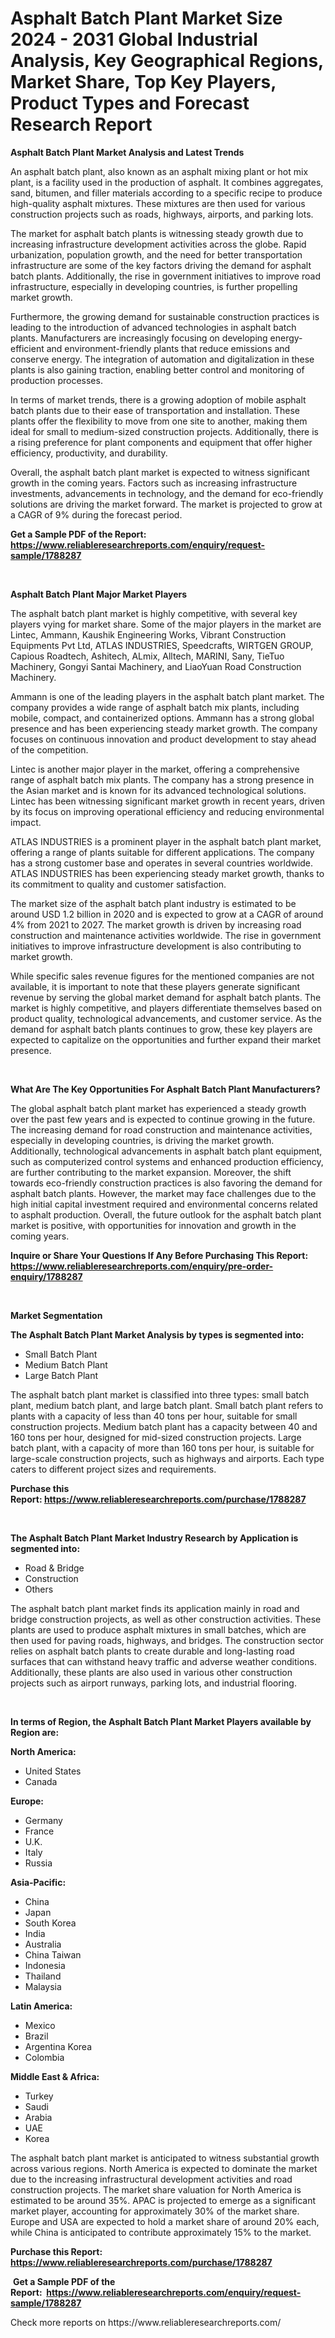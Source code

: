 <p><h1>Asphalt Batch Plant Market Size 2024 - 2031 Global Industrial Analysis, Key Geographical Regions, Market Share, Top Key Players, Product Types and Forecast Research Report</h1></p><p><strong>Asphalt Batch Plant Market Analysis and Latest Trends</strong></p>
<p><p>An asphalt batch plant, also known as an asphalt mixing plant or hot mix plant, is a facility used in the production of asphalt. It combines aggregates, sand, bitumen, and filler materials according to a specific recipe to produce high-quality asphalt mixtures. These mixtures are then used for various construction projects such as roads, highways, airports, and parking lots.</p><p>The market for asphalt batch plants is witnessing steady growth due to increasing infrastructure development activities across the globe. Rapid urbanization, population growth, and the need for better transportation infrastructure are some of the key factors driving the demand for asphalt batch plants. Additionally, the rise in government initiatives to improve road infrastructure, especially in developing countries, is further propelling market growth.</p><p>Furthermore, the growing demand for sustainable construction practices is leading to the introduction of advanced technologies in asphalt batch plants. Manufacturers are increasingly focusing on developing energy-efficient and environment-friendly plants that reduce emissions and conserve energy. The integration of automation and digitalization in these plants is also gaining traction, enabling better control and monitoring of production processes.</p><p>In terms of market trends, there is a growing adoption of mobile asphalt batch plants due to their ease of transportation and installation. These plants offer the flexibility to move from one site to another, making them ideal for small to medium-sized construction projects. Additionally, there is a rising preference for plant components and equipment that offer higher efficiency, productivity, and durability.</p><p>Overall, the asphalt batch plant market is expected to witness significant growth in the coming years. Factors such as increasing infrastructure investments, advancements in technology, and the demand for eco-friendly solutions are driving the market forward. The market is projected to grow at a CAGR of 9% during the forecast period.</p></p>
<p><strong>Get a Sample PDF of the Report:&nbsp; <a href="https://www.reliableresearchreports.com/enquiry/request-sample/1788287">https://www.reliableresearchreports.com/enquiry/request-sample/1788287</a></strong></p>
<p>&nbsp;</p>
<p><strong>Asphalt Batch Plant Major Market Players</strong></p>
<p><p>The asphalt batch plant market is highly competitive, with several key players vying for market share. Some of the major players in the market are Lintec, Ammann, Kaushik Engineering Works, Vibrant Construction Equipments Pvt Ltd, ATLAS INDUSTRIES, Speedcrafts, WIRTGEN GROUP, Capious Roadtech, Ashitech, ALmix, Alltech, MARINI, Sany, TieTuo Machinery, Gongyi Santai Machinery, and LiaoYuan Road Construction Machinery.</p><p>Ammann is one of the leading players in the asphalt batch plant market. The company provides a wide range of asphalt batch mix plants, including mobile, compact, and containerized options. Ammann has a strong global presence and has been experiencing steady market growth. The company focuses on continuous innovation and product development to stay ahead of the competition. </p><p>Lintec is another major player in the market, offering a comprehensive range of asphalt batch mix plants. The company has a strong presence in the Asian market and is known for its advanced technological solutions. Lintec has been witnessing significant market growth in recent years, driven by its focus on improving operational efficiency and reducing environmental impact.</p><p>ATLAS INDUSTRIES is a prominent player in the asphalt batch plant market, offering a range of plants suitable for different applications. The company has a strong customer base and operates in several countries worldwide. ATLAS INDUSTRIES has been experiencing steady market growth, thanks to its commitment to quality and customer satisfaction.</p><p>The market size of the asphalt batch plant industry is estimated to be around USD 1.2 billion in 2020 and is expected to grow at a CAGR of around 4% from 2021 to 2027. The market growth is driven by increasing road construction and maintenance activities worldwide. The rise in government initiatives to improve infrastructure development is also contributing to market growth.</p><p>While specific sales revenue figures for the mentioned companies are not available, it is important to note that these players generate significant revenue by serving the global market demand for asphalt batch plants. The market is highly competitive, and players differentiate themselves based on product quality, technological advancements, and customer service. As the demand for asphalt batch plants continues to grow, these key players are expected to capitalize on the opportunities and further expand their market presence.</p></p>
<p>&nbsp;</p>
<p><strong>What Are The Key Opportunities For Asphalt Batch Plant Manufacturers?</strong></p>
<p><p>The global asphalt batch plant market has experienced a steady growth over the past few years and is expected to continue growing in the future. The increasing demand for road construction and maintenance activities, especially in developing countries, is driving the market growth. Additionally, technological advancements in asphalt batch plant equipment, such as computerized control systems and enhanced production efficiency, are further contributing to the market expansion. Moreover, the shift towards eco-friendly construction practices is also favoring the demand for asphalt batch plants. However, the market may face challenges due to the high initial capital investment required and environmental concerns related to asphalt production. Overall, the future outlook for the asphalt batch plant market is positive, with opportunities for innovation and growth in the coming years.</p></p>
<p><strong>Inquire or Share Your Questions If Any Before Purchasing This Report: <a href="https://www.reliableresearchreports.com/enquiry/pre-order-enquiry/1788287">https://www.reliableresearchreports.com/enquiry/pre-order-enquiry/1788287</a></strong></p>
<p>&nbsp;</p>
<p><strong>Market Segmentation</strong></p>
<p><strong>The Asphalt Batch Plant Market Analysis by types is segmented into:</strong></p>
<p><ul><li>Small Batch Plant</li><li>Medium Batch Plant</li><li>Large Batch Plant</li></ul></p>
<p><p>The asphalt batch plant market is classified into three types: small batch plant, medium batch plant, and large batch plant. Small batch plant refers to plants with a capacity of less than 40 tons per hour, suitable for small construction projects. Medium batch plant has a capacity between 40 and 160 tons per hour, designed for mid-sized construction projects. Large batch plant, with a capacity of more than 160 tons per hour, is suitable for large-scale construction projects, such as highways and airports. Each type caters to different project sizes and requirements.</p></p>
<p><strong>Purchase this Report:&nbsp;<a href="https://www.reliableresearchreports.com/purchase/1788287">https://www.reliableresearchreports.com/purchase/1788287</a></strong></p>
<p>&nbsp;</p>
<p><strong>The Asphalt Batch Plant Market Industry Research by Application is segmented into:</strong></p>
<p><ul><li>Road & Bridge</li><li>Construction</li><li>Others</li></ul></p>
<p><p>The asphalt batch plant market finds its application mainly in road and bridge construction projects, as well as other construction activities. These plants are used to produce asphalt mixtures in small batches, which are then used for paving roads, highways, and bridges. The construction sector relies on asphalt batch plants to create durable and long-lasting road surfaces that can withstand heavy traffic and adverse weather conditions. Additionally, these plants are also used in various other construction projects such as airport runways, parking lots, and industrial flooring.</p></p>
<p>&nbsp;</p>
<p><strong>In terms of Region, the Asphalt Batch Plant Market Players available by Region are:</strong></p>
<p>
    <p> <strong> North America: </strong>
        <ul>
            <li>United States</li>
            <li>Canada</li>
        </ul>
        </p> 
    <p> <strong> Europe: </strong>
        <ul>
            <li>Germany</li>
            <li>France</li>
            <li>U.K.</li>
            <li>Italy</li>
            <li>Russia</li>
        </ul>
        </p> 
    <p> <strong> Asia-Pacific: </strong>
        <ul>
            <li>China</li>
            <li>Japan</li>
            <li>South Korea</li>
            <li>India</li>
            <li>Australia</li>
            <li>China Taiwan</li>
            <li>Indonesia</li>
            <li>Thailand</li>
            <li>Malaysia</li>
        </ul>
        </p> 
    <p> <strong> Latin America: </strong>
        <ul>
            <li>Mexico</li>
            <li>Brazil</li>
            <li>Argentina Korea</li>
            <li>Colombia</li>
        </ul>
        </p> 
    <p> <strong> Middle East & Africa: </strong>
        <ul>
            <li>Turkey</li>
            <li>Saudi</li>
            <li>Arabia</li>
            <li>UAE</li>
            <li>Korea</li>
        </ul>
    </p>
    </p>
<p><p>The asphalt batch plant market is anticipated to witness substantial growth across various regions. North America is expected to dominate the market due to the increasing infrastructural development activities and road construction projects. The market share valuation for North America is estimated to be around 35%. APAC is projected to emerge as a significant market player, accounting for approximately 30% of the market share. Europe and USA are expected to hold a market share of around 20% each, while China is anticipated to contribute approximately 15% to the market.</p></p>
<p><strong>Purchase this Report: <a href="https://www.reliableresearchreports.com/purchase/1788287">https://www.reliableresearchreports.com/purchase/1788287</a></strong></p>
<p>&nbsp;<strong>Get a Sample PDF of the Report:&nbsp;&nbsp;<a href="https://www.reliableresearchreports.com/enquiry/request-sample/1788287">https://www.reliableresearchreports.com/enquiry/request-sample/1788287</a></strong></p>
<p><strong></strong></p>
<p>Check more reports on https://www.reliableresearchreports.com/</p>